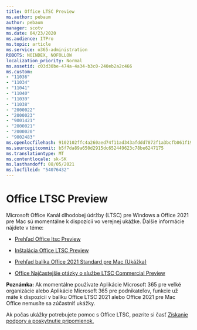 ```yaml
---
title: Office LTSC Preview
ms.author: pebaum
author: pebaum
manager: scotv
ms.date: 04/23/2020
ms.audience: ITPro
ms.topic: article
ms.service: o365-administration
ROBOTS: NOINDEX, NOFOLLOW
localization_priority: Normal
ms.assetid: c03d30be-474a-4a34-b3c0-240eb2a2c466
ms.custom:
- "11036"
- "11034"
- "11041"
- "11040"
- "11039"
- "11038"
- "2000022"
- "2000023"
- "9001421"
- "2000021"
- "2000020"
- "9002483"
ms.openlocfilehash: 9102102ffc4a260aed74f11ad343afddd7872f1a3bcfb061f1961aef49e6e841
ms.sourcegitcommit: b5f7da89a650d2915dc652449623c78be6247175
ms.translationtype: MT
ms.contentlocale: sk-SK
ms.lasthandoff: 08/05/2021
ms.locfileid: "54076432"
---
```

# <a name="office-ltsc-preview"></a>Office LTSC Preview

Microsoft Office Kanál dlhodobej údržby (LTSC) pre Windows a Office 2021 pre Mac sú momentálne k dispozícii vo verejnej ukážke. Ďalšie informácie nájdete v téme:

- [Prehľad Office ltsc Preview](https://docs.microsoft.com/deployoffice/office2021/overview-ltsc-preview)

- [Inštalácia Office LTSC Preview](https://docs.microsoft.com/deployoffice/office2021/install-ltsc-preview)

- [Prehľad balíka Office 2021 Standard pre Mac (Ukážka)](https://docs.microsoft.com/deployoffice/office2021/overview-mac-preview)

- [Office Najčastejšie otázky o službe LTSC Commercial Preview](https://answers.microsoft.com/msoffice/forum/all/office-ltsc-commercial-preview-faq/0fcf5976-f87f-4be1-81af-9f6d6141bc3a)  

**Poznámka:** Ak momentálne používate Aplikácie Microsoft 365 pre veľké organizácie alebo Aplikácie Microsoft 365 pre podnikateľov, funkcie už máte k dispozícii v balíku Office LTSC 2021 alebo Office 2021 pre Mac Office nemusíte sa zúčastniť ukážky.

Ak počas ukážky potrebujete pomoc s Office LTSC, pozrite si časť [Získanie podpory a poskytnutie pripomienok.](https://docs.microsoft.com/deployoffice/office2021/install-ltsc-preview#getting-support-and-providing-feedback)

